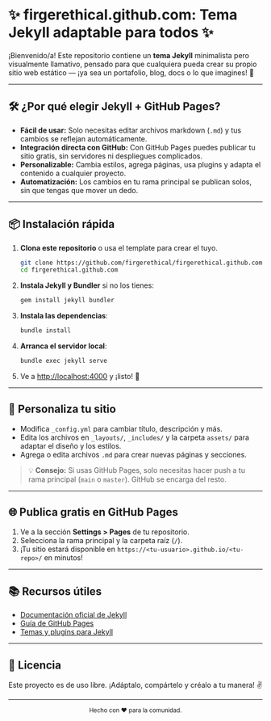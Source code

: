 # ✨ firgerethical.github.com: Tema Jekyll adaptable para todos ✨

¡Bienvenido/a! Este repositorio contiene un **tema Jekyll** minimalista pero visualmente llamativo, pensado para que cualquiera pueda crear su propio sitio web estático — ¡ya sea un portafolio, blog, docs o lo que imagines! 🚀

---

## 🛠️ ¿Por qué elegir Jekyll + GitHub Pages?

- **Fácil de usar:** Solo necesitas editar archivos markdown (`.md`) y tus cambios se reflejan automáticamente.
- **Integración directa con GitHub:** Con GitHub Pages puedes publicar tu sitio gratis, sin servidores ni despliegues complicados.
- **Personalizable:** Cambia estilos, agrega páginas, usa plugins y adapta el contenido a cualquier proyecto.
- **Automatización:** Los cambios en tu rama principal se publican solos, sin que tengas que mover un dedo.

---

## 📦 Instalación rápida

1. **Clona este repositorio** o usa el template para crear el tuyo.
   ```bash
   git clone https://github.com/firgerethical/firgerethical.github.com.git
   cd firgerethical.github.com
   ```
2. **Instala Jekyll y Bundler** si no los tienes:
   ```bash
   gem install jekyll bundler
   ```
3. **Instala las dependencias**:
   ```bash
   bundle install
   ```
4. **Arranca el servidor local**:
   ```bash
   bundle exec jekyll serve
   ```
5. Ve a [http://localhost:4000](http://localhost:4000) y ¡listo! 🎉

---

## 🎨 Personaliza tu sitio

- Modifica `_config.yml` para cambiar título, descripción y más.
- Edita los archivos en `_layouts/`, `_includes/` y la carpeta `assets/` para adaptar el diseño y los estilos.
- Agrega o edita archivos `.md` para crear nuevas páginas y secciones.

> 💡 **Consejo:** Si usas GitHub Pages, solo necesitas hacer push a tu rama principal (`main` o `master`). GitHub se encarga del resto.

---

## 🌐 Publica gratis en GitHub Pages

1. Ve a la sección **Settings > Pages** de tu repositorio.
2. Selecciona la rama principal y la carpeta raíz (`/`).
3. ¡Tu sitio estará disponible en `https://<tu-usuario>.github.io/<tu-repo>/` en minutos!

---

## 📚 Recursos útiles

- [Documentación oficial de Jekyll](https://jekyllrb.com/docs/)
- [Guía de GitHub Pages](https://docs.github.com/pages)
- [Temas y plugins para Jekyll](https://jekyllrb.com/docs/themes/)

---

## 📝 Licencia

Este proyecto es de uso libre. ¡Adáptalo, compártelo y créalo a tu manera! ✌️

---

<p align="center">
  <sub>Hecho con ❤️ para la comunidad.</sub>
</p>
